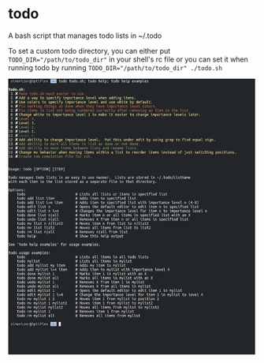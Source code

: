 # todo

A bash script that manages todo lists in ~/.todo

To set a custom todo directory, you can either put `TODO_DIR="/path/to/todo_dir"` in your shell's rc file or you can set it when running todo by running `TODO_DIR="/path/to/todo_dir" ./todo.sh`

![todo](/Screenshot.png)
